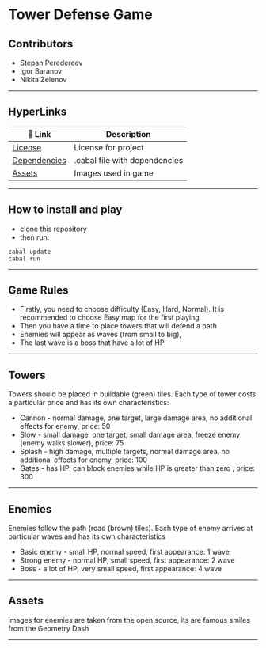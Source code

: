 # Tower Defense Game

## Contributors

- Stepan Peredereev
- Igor Baranov
- Nikita Zelenov

---

## HyperLinks

| 🔗 Link | Description |
|----------|----------|
| [License](./LICENSE) | License for project |
| [Dependencies](./Haskell-Project.cabal) | .cabal file with dependencies |
| [Assets](./assets/) | Images used in game |

---

## How to install and play

- clone this repository
- then run:
```
cabal update
cabal run
```

---

## Game Rules
- Firstly, you need to choose difficulty (Easy, Hard, Normal). It is recommended to choose Easy map for the first playing
- Then you have a time to place towers that will defend a path
- Enemies will appear as waves (from small to big),
- The last wave is a boss that have a lot of HP

---

## Towers
Towers should be placed in buildable (green) tiles.
Each type of tower costs a particular price and has its own characteristics:

- Cannon - normal damage, one target, large damage area, no additional effects for enemy, price: 50
- Slow - small damage, one target, small damage area, freeze enemy (enemy walks slower), price: 75
- Splash - high damage, multiple targets, normal damage area, no additional effects for enemy, price: 100
- Gates - has HP, can block enemies while HP is greater than zero , price: 300

---

## Enemies
Enemies follow the path (road (brown) tiles). 
Each type of enemy arrives at particular waves and has its own characteristics

- Basic enemy - small HP, normal speed, first appearance: 1 wave
- Strong enemy - normal HP, small speed, first appearance: 2 wave 
- Boss - a lot of HP, very small speed, first appearance: 4 wave

---

## Assets
images for enemies are taken from the open source, its are famous smiles from the Geometry Dash

---
